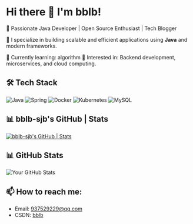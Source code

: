 # Hi there 👋 I'm bblb!
🚀 Passionate Java Developer | Open Source Enthusiast | Tech Blogger

🎯 I specialize in building scalable and efficient applications using **Java** and modern frameworks.

🌱 Currently learning: algorithm
📌 Interested in: Backend development, microservices, and cloud computing.

## 🛠 Tech Stack
![Java](https://img.shields.io/badge/Java-ED8B00?style=for-the-badge&logo=java&logoColor=white)
![Spring](https://img.shields.io/badge/Spring-6DB33F?style=for-the-badge&logo=spring&logoColor=white)
![Docker](https://img.shields.io/badge/Docker-2496ED?style=for-the-badge&logo=docker&logoColor=white)
![Kubernetes](https://img.shields.io/badge/Kubernetes-326CE5?style=for-the-badge&logo=kubernetes&logoColor=white)
![MySQL](https://img.shields.io/badge/MySQL-4479A1?style=for-the-badge&logo=mysql&logoColor=white)

## 📊 bblb-sjb's GitHub | Stats

[![bblb-sjb's GitHub | Stats](https://stats.quira.sh/bblb-sjb/github?theme=light)](https://quira.sh?utm_source=widgets&utm_campaign=bblb-sjb)

## 📊 GitHub Stats
![Your GitHub Stats](https://github-readme-stats.vercel.app/api?username=your-github-username&show_icons=true&theme=light)


## 📫 How to reach me:
- Email: [937529229@qq.com](mailto:937529229@qq.com)
- CSDN: [bblb](https://blog.csdn.net/qq_45400167?spm=1000.2115.3001.5343)



